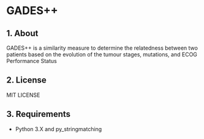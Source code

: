 # GADES++

## 1.  About

GADES++ is a similarity measure to determine the relatedness between two patients based on the evolution of the tumour stages, mutations, and ECOG Performance Status

## 2. License

MIT LICENSE

## 3. Requirements

* Python 3.X and py_stringmatching
